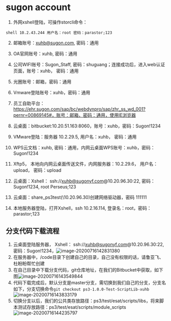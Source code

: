 # sugon account

1.  外网xshell登陆，可操作storcli命令：

   ```
   shell 10.2.43.244 用户名：root 密码：parastor;123
   ```

2.  邮箱账号：xuhb@sugon.com, 密码：通用

3.  OA官网账号：xuhb, 密码：通用

4.  公司WIFI账号：Sugon_Staff, 密码：shuguang；连接成功后，进入web认证页面，账号：xuhb， 密码：通用

5. 光圈账号：邮箱，密码：通用

6. Vmware登陆账号：xuhb，密码：通用

7. 员工自助平台：https://ehr.sugon.com/sap/bc/webdynpro/sap/zhr_ss_wd_001?pernr=00869145#，账号：邮箱，密码：通用，使用IE浏览器

8. 云桌面：bitbucket:10.20.51.163:8060，账号：xuhb，密码：Sugon!1234

9. VMware登陆：服务器 10.2.29.5, 用户名：xuhb， 密码：通用

10. WPS云文档：xuhb, 密码：通用，内网云桌面WPS账号：xuhb，密码：Sugon!1234

11.   Xftp5， 本地向内网云桌面传送文件，内网服务器：10.2.29.6， 用户名：upload， 密码：upload

12.   云桌面：Xshell： ssh://xuhb@sugonyf.com@10.20.96.30:22, 密码：Sugon!1234,  root    Perseus;123

13.  云桌面：share_ps3test(\\10.20.96.30)创建网络驱动器，密码 111111

14. 本地服务器登陆，打开Xshell，ssh 10.2.16.114, 登录名：root，密码：parastor;123

## 分支代码下载流程

1.  云桌面登陆服务器， Xshell： ssh://xuhb@sugonyf.com@10.20.96.30:22, 密码：Sugon!1234，![image-20200716142831380](F:\MyNotebook\doc\picture\云桌面-1.png)
2.  在服务器中，/code目录下创建自己的目录，自己没有权限的话，请鲁亚飞、杜盼盼帮忙创建
3.  在自己目录中下载分支代码，git仓库地址，在我们的Bitbucket中获取，如下图![image-20200716143549844](F:\MyNotebook\doc\picture\云桌面-2.png)
4.  代码下载完成后，默认分支是master分支，需切换到我们自己的分支，分支名如下，分支切换命令`git checkout ps3-1.0.0-Test-ScriptLib-xuhb`![image-20200716143833179](F:\MyNotebook\doc\picture\云桌面-3.png)
5.  切换分支以后，我们的公共类存放路径：ps3/test/esat/scripts/libs，将来脚本测试存放路径：ps3/test/esat/scripts/module_scripts![image-20200716144235797](F:\MyNotebook\doc\picture\云桌面-4.png)

